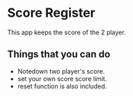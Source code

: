 # Score Register
This app keeps the score of the 2 player.
## Things that you can do
* Notedown two player's score.
* set your own score score limit.
* reset function is also included.
